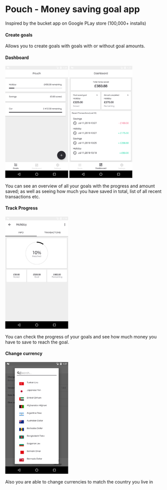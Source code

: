 # Pouch - Money saving goal app

Inspired by the bucket app on Google PLay store (100,000+ installs)

#### Create goals

Allows you to create goals with goals with or without goal amounts.

#### Dashboard

<img src="screenshots/Screenshot_1562847848.png" width="200"> <img src="screenshots/Screenshot_1562848071.png" width="200">

You can see an overview of all your goals with the progress and amount saved; as well as seeing how much you have saved
in total, list of all recent transactions etc. 

#### Track Progress

<img src="screenshots/Screenshot_1562847599.png" width="200">

You can check the progress of your goals and see how much money you have to save to reach the goal.

#### Change currency

<img src="screenshots/Screenshot_1562848079.png" width="200">

Also you are able to change currencies to match the country you live in
